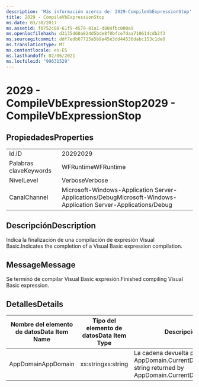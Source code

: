 ```yaml
---
description: 'Más información acerca de: 2029-CompileVbExpressionStop'
title: 2029 - CompileVbExpressionStop
ms.date: 03/30/2017
ms.assetid: f0752c88-61f9-4579-81a1-d804fbc000a9
ms.openlocfilehash: d3135d60a824d5bde8f0bfce7daa710614cdb2f3
ms.sourcegitcommit: ddf7edb67715a5b9a45e3dd44536dabc153c1de0
ms.translationtype: MT
ms.contentlocale: es-ES
ms.lasthandoff: 02/06/2021
ms.locfileid: "99631529"
---
```

# <a name="2029---compilevbexpressionstop"></a><span data-ttu-id="de867-103">2029 - CompileVbExpressionStop</span><span class="sxs-lookup"><span data-stu-id="de867-103">2029 - CompileVbExpressionStop</span></span>

## <a name="properties"></a><span data-ttu-id="de867-104">Propiedades</span><span class="sxs-lookup"><span data-stu-id="de867-104">Properties</span></span>  
  
|||  
|-|-|  
|<span data-ttu-id="de867-105">Id.</span><span class="sxs-lookup"><span data-stu-id="de867-105">ID</span></span>|<span data-ttu-id="de867-106">2029</span><span class="sxs-lookup"><span data-stu-id="de867-106">2029</span></span>|  
|<span data-ttu-id="de867-107">Palabras clave</span><span class="sxs-lookup"><span data-stu-id="de867-107">Keywords</span></span>|<span data-ttu-id="de867-108">WFRuntime</span><span class="sxs-lookup"><span data-stu-id="de867-108">WFRuntime</span></span>|  
|<span data-ttu-id="de867-109">Nivel</span><span class="sxs-lookup"><span data-stu-id="de867-109">Level</span></span>|<span data-ttu-id="de867-110">Verbose</span><span class="sxs-lookup"><span data-stu-id="de867-110">Verbose</span></span>|  
|<span data-ttu-id="de867-111">Canal</span><span class="sxs-lookup"><span data-stu-id="de867-111">Channel</span></span>|<span data-ttu-id="de867-112">Microsoft-Windows-Application Server-Applications/Debug</span><span class="sxs-lookup"><span data-stu-id="de867-112">Microsoft-Windows-Application Server-Applications/Debug</span></span>|  
  
## <a name="description"></a><span data-ttu-id="de867-113">Descripción</span><span class="sxs-lookup"><span data-stu-id="de867-113">Description</span></span>  

 <span data-ttu-id="de867-114">Indica la finalización de una compilación de expresión Visual Basic.</span><span class="sxs-lookup"><span data-stu-id="de867-114">Indicates the completion of a Visual Basic expression compilation.</span></span>  
  
## <a name="message"></a><span data-ttu-id="de867-115">Message</span><span class="sxs-lookup"><span data-stu-id="de867-115">Message</span></span>  

 <span data-ttu-id="de867-116">Se terminó de compilar Visual Basic expresión.</span><span class="sxs-lookup"><span data-stu-id="de867-116">Finished compiling Visual Basic expression.</span></span>  
  
## <a name="details"></a><span data-ttu-id="de867-117">Detalles</span><span class="sxs-lookup"><span data-stu-id="de867-117">Details</span></span>  
  
|<span data-ttu-id="de867-118">Nombre del elemento de datos</span><span class="sxs-lookup"><span data-stu-id="de867-118">Data Item Name</span></span>|<span data-ttu-id="de867-119">Tipo del elemento de datos</span><span class="sxs-lookup"><span data-stu-id="de867-119">Data Item Type</span></span>|<span data-ttu-id="de867-120">Descripción</span><span class="sxs-lookup"><span data-stu-id="de867-120">Description</span></span>|  
|--------------------|--------------------|-----------------|  
|<span data-ttu-id="de867-121">AppDomain</span><span class="sxs-lookup"><span data-stu-id="de867-121">AppDomain</span></span>|<span data-ttu-id="de867-122">xs:string</span><span class="sxs-lookup"><span data-stu-id="de867-122">xs:string</span></span>|<span data-ttu-id="de867-123">La cadena devuelta por AppDomain.CurrentDomain.FriendlyName.</span><span class="sxs-lookup"><span data-stu-id="de867-123">The string returned by AppDomain.CurrentDomain.FriendlyName.</span></span>|
